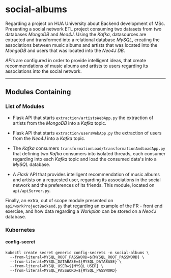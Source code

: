 # social-albums
Regarding a project on HUA University about Backend development of MSc. Presenting a social
network ETL project consuming two datasets from two databases *MongoDB* and *Neo4J*. Using
the *Kafka*, datasources are extracted and transformed into a relational database *MySQL*,
creating the associations between music albums and artists that was located into the *MongoDB*
and users that was located into the *Neo4J DB*.

*API*s are configured in order to provide intelligent ideas, that create recommendations
of music albums and artists to users regarding its associations into the social network.

---

## Modules Containing
### List of Modules

* Flask API that starts `extraction/artistsWebApp.py` the extraction of artists from the
*MongoDB* into a *Kafka* topic.

* Flask API that starts `extraction/usersWebApp.py` the extraction of users from the *Neo4J*
into a *Kafka* topic.

* The *Kafka* consumers `transformationLoad/transformationAndLoadApp.py` that defining
two *Kafka* consumers into isolated threads, each consumer regarding into each *Kafka*
topic and load the consumed data's into a *MySQL* database.

* A *Flask* API that provides intelligent recommendation of music albums and artists on
a requested user, regarding its associations in the social network and the preferences 
of its friends. This module, located on `api/apiServer.py`.


Finally, an extra, out of scope module presented on `api/workProjectBackend.py`
that regarding an example of the FR - front end exercise, and how
data regarding a *Workplan* can be stored on a *Neo4J* database.

### Kubernetes

#### config-secret

```
kubectl create secret generic config-secrets -n social-albums \
  --from-literal=MYSQL_ROOT_PASSWORD=${MYSQL_ROOT_PASSWORD} \
  --from-literal=MYSQL_DATABASE=${MYSQL_DATABASE} \
  --from-literal=MYSQL_USER=${MYSQL_USER} \
  --from-literal=MYSQL_PASSWORD=${MYSQL_PASSWORD}
```